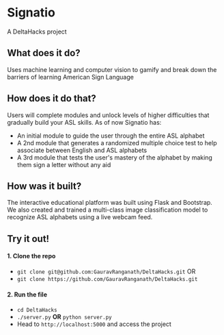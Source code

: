 # Signatio
A DeltaHacks project

## What does it do?
Uses machine learning and computer vision to gamify and break down the barriers of learning American Sign Language

## How does it do that?
Users will complete modules and unlock levels of higher difficulties that gradually build your ASL skills.
As of now Signatio has:
- An initial module to guide the user through the entire ASL alphabet
- A 2nd module that generates a randomized multiple choice test to help associate between English and ASL alphabets
- A 3rd module that tests the user's mastery of the alphabet by making them sign a letter without any aid

## How was it built?
The interactive educational platform was built using Flask and Bootstrap. We also created and trained a multi-class image classification model to recognize ASL alphabets using a live webcam feed.

## Try it out!

#### 1. Clone the repo

- `git clone git@github.com:GauravRanganath/DeltaHacks.git`
OR
- `git clone https://github.com/GauravRanganath/DeltaHacks.git`

#### 2. Run the file

- `cd DeltaHacks`
- `./server.py` **OR** `python server.py`
- Head to `http://localhost:5000` and access the project 